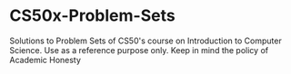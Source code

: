 # CS50x-Problem-Sets
Solutions to Problem Sets of CS50's course on Introduction to Computer Science.
Use as a reference purpose only. Keep in mind the policy of Academic Honesty
